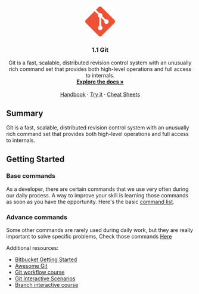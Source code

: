 <p align="center">
<img src="logo.png" alt="Logo" width="80" height="80">

  <h3 align="center">1.1 Git</h3>
  <p align="center">
  Git is a fast, scalable, distributed revision control system with an unusually rich command set that provides both high-level operations and full access to internals.
    <br />
    <a href="https://git-scm.com/docs/git" target="_blank"><strong>Explore the docs »</strong></a>
    <br />
    <br />
    <a href="https://guides.github.com/introduction/git-handbook/" target="_blank">Handbook</a>
    ·
    <a href="#">Try it</a>
    ·
    <a href="https://github.github.com/training-kit/" target="_blank">Cheat Sheets</a>
  </p>
</p>

## Summary

Git is a fast, scalable, distributed revision control system with an unusually rich command set that provides both high-level operations and full access to internals.


## Getting Started

### Base commands

As a developer, there are certain commands that we use very often during our daily process. A way to improve your skill is learning those commands as soon as you have the opportunity. Here's the basic [command list](https://guides.github.com/introduction/git-handbook/#basic-git).

### Advance commands

Some other commands are rarely used during daily work, but they are really important to solve specific problems, Check those commands [Here](https://www.atlassian.com/git/tutorials/advanced-overview)


Additional resources:

* [Bitbucket Getting Started](https://www.atlassian.com/git/tutorials/setting-up-a-repository)
* [Awesome Git](https://github.com/dictcp/awesome-git)
* [Git workflow course](https://www.codecademy.com/courses/learn-git/lessons/git-workflow/exercises/hello-git)
* [Git Interactive Scenarios](https://www.katacoda.com/courses/git)
* [Branch interactive course](https://learngitbranching.js.org/)


